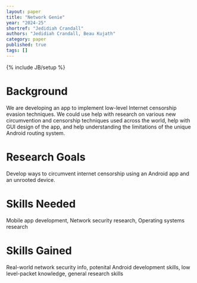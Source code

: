 ```yaml
---
layout: paper
title: "Network Genie"
year: "2024-25"
shortref: "Jedidiah Crandall"
authors: "Jedidiah Crandall, Beau Kujath"
category: paper
published: true
tags: []
---
```

{% include JB/setup %}

# Background

We are developing an app to implement low-level Internet censorship evasion techniques.
We could use help with research on various new circumvention and censorship techniques used across the world, help with GUI design of the app, and help understanding the limitations of the unique Android routing system.

# Research Goals

Develop ways to circumvent internet censorship using an Android app and an unrooted device.

# Skills Needed

Mobile app development, Network security research, Operating systems research

# Skills Gained

Real-world network security info, potenital Android development skills, low level-packet knowledge, general research skills
